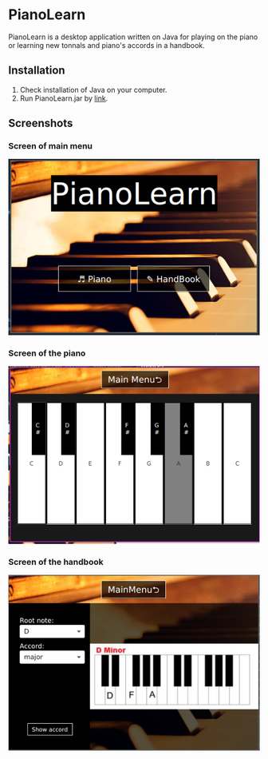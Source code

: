 # PianoLearn

PianoLearn is a desktop application written on Java for playing on the piano or learning new tonnals and piano's accords in a handbook.  

## Installation 
1. Check installation of Java on your computer.
1. Run PianoLearn.jar by [link](/out/artifacts/PianoLearn_jar/).

## Screenshots
### Screen of main menu 
![Main menu](/screenshots/Screenshot_MainMenu.png)
### Screen of the piano
![Piano](/screenshots/Screenshot_Piano.png)
### Screen of the handbook
![HandBook](/screenshots/Screenshot_HandBook.png)
